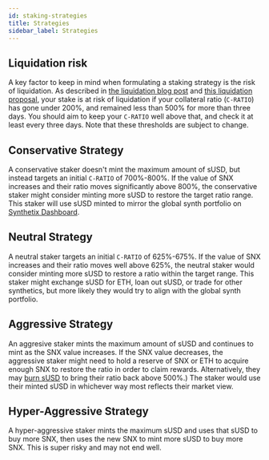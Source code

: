 ```yaml
---
id: staking-strategies
title: Strategies
sidebar_label: Strategies
---
```


## Liquidation risk
A key factor to keep in mind when formulating a staking strategy is the risk of liquidation. As described in <a href="https://blog.synthetix.io/liquidation-faqs/" class="link">the liquidation blog post</a> and <a href="https://sips.synthetix.io/sccp/sccp-25" class="link">this liquidation proposal</a>, your stake is at risk of liquidation if your collateral ratio (`C-RATIO`) has gone under 200%, and remained less than 500% for more than three days. You should aim to keep your `C-RATIO` well above that, and check it at least every three days. Note that these thresholds are subject to change.

## Conservative Strategy
A conservative staker doesn't mint the maximum amount of sUSD, but instead targets an initial `C-RATIO` of 700%-800%. If the value of SNX increases and their ratio moves significantly above 800%, the conservative staker might consider minting more sUSD to restore the target ratio range. This staker will use sUSD minted to mirror the global synth portfolio on <a href="https://dashboard.synthetix.io/" class="link" target="_blank">Synthetix Dashboard</a>.

## Neutral Strategy
A neutral staker targets an initial `C-RATIO` of 625%-675%. If the value of SNX increases and their ratio moves well above 625%, the neutral staker would consider minting more sUSD to restore a ratio within the target range. This staker might exchange sUSD for ETH, loan out sUSD, or trade for other synthetics, but more likely they would try to align with the global synth portfolio.


## Aggressive Strategy
An aggresive staker mints the maximum amount of sUSD and continues to mint as the SNX value increases. If the SNX value decreases, the aggressive staker might need to hold a reserve of SNX or ETH to acquire enough SNX to restore the ratio in order to claim rewards. Alternatively, they may <a href="/docs/transferring-snx#burning-susd" class="link">burn sUSD</a> to bring their ratio back above 500%.) The staker would use their minted sUSD in whichever way most reflects their market view. 

## Hyper-Aggressive Strategy
A hyper-aggressive staker mints the maximum sUSD and uses that sUSD to buy more SNX, then uses the new SNX to mint more sUSD to buy more SNX. This is super risky and may not end well.
